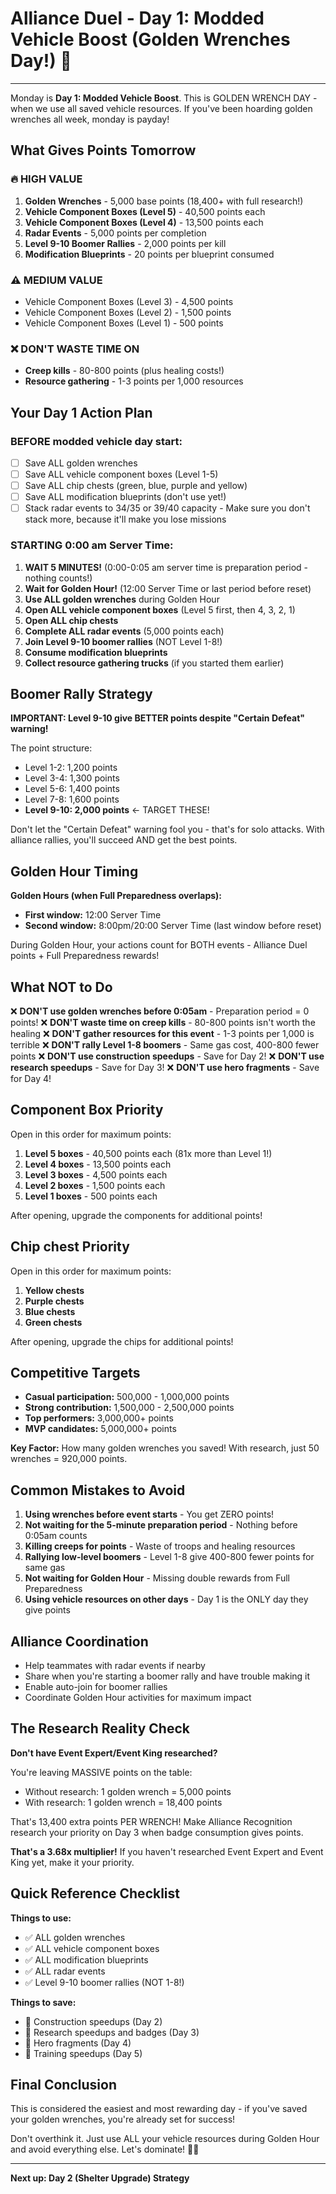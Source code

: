 # Alliance Duel - Day 1: Modded Vehicle Boost (Golden Wrenches Day!) 🔧

---

Monday is **Day 1: Modded Vehicle Boost**. This is GOLDEN WRENCH DAY - when we use all saved vehicle resources. If you've been hoarding golden wrenches all week, monday is payday!

## What Gives Points Tomorrow

### 🔥 HIGH VALUE
1. **Golden Wrenches** - 5,000 base points (18,400+ with full research!)
2. **Vehicle Component Boxes (Level 5)** - 40,500 points each
3. **Vehicle Component Boxes (Level 4)** - 13,500 points each
4. **Radar Events** - 5,000 points per completion
5. **Level 9-10 Boomer Rallies** - 2,000 points per kill
6. **Modification Blueprints** - 20 points per blueprint consumed

### ⚠️ MEDIUM VALUE
- Vehicle Component Boxes (Level 3) - 4,500 points
- Vehicle Component Boxes (Level 2) - 1,500 points
- Vehicle Component Boxes (Level 1) - 500 points

### ❌ DON'T WASTE TIME ON
- **Creep kills** - 80-800 points (plus healing costs!)
- **Resource gathering** - 1-3 points per 1,000 resources

## Your Day 1 Action Plan

### BEFORE modded vehicle day start:
- [ ] Save ALL golden wrenches
- [ ] Save ALL vehicle component boxes (Level 1-5)
- [ ] Save ALL chip chests (green, blue, purple and yellow)
- [ ] Save ALL modification blueprints (don't use yet!)
- [ ] Stack radar events to 34/35 or 39/40 capacity - Make sure you don't stack more, because it'll make you lose missions

### STARTING 0:00 am Server Time:
1. **WAIT 5 MINUTES!** (0:00-0:05 am server time is preparation period - nothing counts!)
2. **Wait for Golden Hour!** (12:00 Server Time or last period before reset)
3. **Use ALL golden wrenches** during Golden Hour
4. **Open ALL vehicle component boxes** (Level 5 first, then 4, 3, 2, 1)
4. **Open ALL chip chests**
5. **Complete ALL radar events** (5,000 points each)
6. **Join Level 9-10 boomer rallies** (NOT Level 1-8!)
7. **Consume modification blueprints**
8. **Collect resource gathering trucks** (if you started them earlier)

## Boomer Rally Strategy

**IMPORTANT: Level 9-10 give BETTER points despite "Certain Defeat" warning!**

The point structure:
- Level 1-2: 1,200 points
- Level 3-4: 1,300 points
- Level 5-6: 1,400 points
- Level 7-8: 1,600 points
- **Level 9-10: 2,000 points** ← TARGET THESE!

Don't let the "Certain Defeat" warning fool you - that's for solo attacks. With alliance rallies, you'll succeed AND get the best points.

## Golden Hour Timing

**Golden Hours (when Full Preparedness overlaps):**
- **First window:** 12:00 Server Time
- **Second window:** 8:00pm/20:00 Server Time (last window before reset)

During Golden Hour, your actions count for BOTH events - Alliance Duel points + Full Preparedness rewards!

## What NOT to Do

❌ **DON'T use golden wrenches before 0:05am** - Preparation period = 0 points!
❌ **DON'T waste time on creep kills** - 80-800 points isn't worth the healing
❌ **DON'T gather resources for this event** - 1-3 points per 1,000 is terrible
❌ **DON'T rally Level 1-8 boomers** - Same gas cost, 400-800 fewer points
❌ **DON'T use construction speedups** - Save for Day 2!
❌ **DON'T use research speedups** - Save for Day 3!
❌ **DON'T use hero fragments** - Save for Day 4!

## Component Box Priority

Open in this order for maximum points:
1. **Level 5 boxes** - 40,500 points each (81x more than Level 1!)
2. **Level 4 boxes** - 13,500 points each
3. **Level 3 boxes** - 4,500 points each
4. **Level 2 boxes** - 1,500 points each
5. **Level 1 boxes** - 500 points each

After opening, upgrade the components for additional points!

## Chip chest Priority

Open in this order for maximum points:
1. **Yellow chests**
2. **Purple chests**
3. **Blue chests**
4. **Green chests**

After opening, upgrade the chips for additional points!

## Competitive Targets

- **Casual participation:** 500,000 - 1,000,000 points
- **Strong contribution:** 1,500,000 - 2,500,000 points
- **Top performers:** 3,000,000+ points
- **MVP candidates:** 5,000,000+ points

**Key Factor:** How many golden wrenches you saved! With research, just 50 wrenches = 920,000 points.

## Common Mistakes to Avoid

1. **Using wrenches before event starts** - You get ZERO points!
2. **Not waiting for the 5-minute preparation period** - Nothing before 0:05am counts
3. **Killing creeps for points** - Waste of troops and healing resources
4. **Rallying low-level boomers** - Level 1-8 give 400-800 fewer points for same gas
5. **Not waiting for Golden Hour** - Missing double rewards from Full Preparedness
6. **Using vehicle resources on other days** - Day 1 is the ONLY day they give points

## Alliance Coordination

- Help teammates with radar events if nearby
- Share when you're starting a boomer rally and have trouble making it
- Enable auto-join for boomer rallies
- Coordinate Golden Hour activities for maximum impact

## The Research Reality Check

**Don't have Event Expert/Event King researched?**

You're leaving MASSIVE points on the table:
- Without research: 1 golden wrench = 5,000 points
- With research: 1 golden wrench = 18,400 points

That's 13,400 extra points PER WRENCH! Make Alliance Recognition research your priority on Day 3 when badge consumption gives points.

**That's a 3.68x multiplier!** If you haven't researched Event Expert and Event King yet, make it your priority.

## Quick Reference Checklist

**Things to use:**
- ✅ ALL golden wrenches
- ✅ ALL vehicle component boxes
- ✅ ALL modification blueprints
- ✅ ALL radar events
- ✅ Level 9-10 boomer rallies (NOT 1-8!)

**Things to save:**
- 💾 Construction speedups (Day 2)
- 💾 Research speedups and badges (Day 3)
- 💾 Hero fragments (Day 4)
- 💾 Training speedups (Day 5)

## Final Conclusion

This is considered the easiest and most rewarding day - if you've saved your golden wrenches, you're already set for success!

Don't overthink it. Just use ALL your vehicle resources during Golden Hour and avoid everything else. Let's dominate! 🚗💨

---

**Next up: Day 2 (Shelter Upgrade) Strategy**